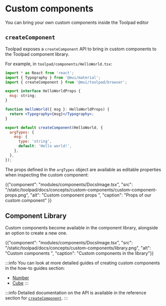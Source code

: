 # Custom components

<p class="description">You can bring your own custom components inside the Toolpad editor</p>

## `createComponent`

Toolpad exposes a `createComponent` API to bring in custom components to the Toolpad component library.

For example, in `toolpad/components/HelloWorld.tsx`:

```jsx
import * as React from 'react';
import { Typography } from '@mui/material';
import { createComponent } from '@mui/toolpad/browser';

export interface HelloWorldProps {
  msg: string;
}

function HelloWorld({ msg }: HelloWorldProps) {
  return <Typography>{msg}</Typography>;
}

export default createComponent(HelloWorld, {
  argTypes: {
    msg: {
      type: 'string',
      default: 'Hello world!',
    },
  },
});
```

The props defined in the `argTypes` object are available as editable properties when inspecting the custom component:

{{"component": "modules/components/DocsImage.tsx", "src": "/static/toolpad/docs/concepts/custom-components/custom-component-props.png", "alt": "Custom component props ", "caption": "Props of our custom component" }}

## Component Library

Custom components become available in the component library, alongside an option to create a new one.

{{"component": "modules/components/DocsImage.tsx", "src": "/static/toolpad/docs/concepts/custom-components/library.png", "alt": "Custom components ", "caption": "Custom components in the library"}}

:::info
You can look at more detailed guides of creating custom components in the how-to guides section:

- [Number](/toolpad/how-to-guides/number-display/)
- [Cube](/toolpad/how-to-guides/cube-component/)
  :::

:::info
Detailed documentation on the API is available in the reference section for [`createComponent`](/toolpad/reference/api/create-component/).
:::
